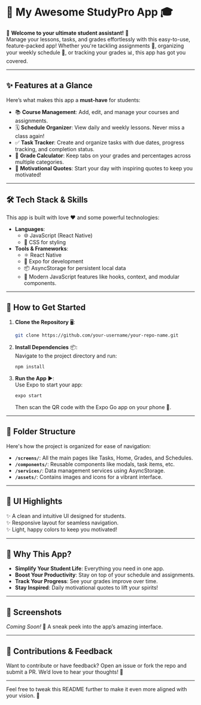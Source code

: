 # 🌟 **My Awesome StudyPro App** 🎓

🎉 **Welcome to your ultimate student assistant!** 🎉  
Manage your lessons, tasks, and grades effortlessly with this easy-to-use, feature-packed app! Whether you're tackling assignments 📝, organizing your weekly schedule 📅, or tracking your grades 📊, this app has got you covered.

---

## ✨ **Features at a Glance**  
Here’s what makes this app a **must-have** for students:  
- 📚 **Course Management**: Add, edit, and manage your courses and assignments.  
- 🗓️ **Schedule Organizer**: View daily and weekly lessons. Never miss a class again!  
- ✅ **Task Tracker**: Create and organize tasks with due dates, progress tracking, and completion status.  
- 💯 **Grade Calculator**: Keep tabs on your grades and percentages across multiple categories.  
- 💬 **Motivational Quotes**: Start your day with inspiring quotes to keep you motivated!

---

## 🛠️ **Tech Stack & Skills**  
This app is built with love ❤️ and some powerful technologies:  
- **Languages**:  
  - 🌐 JavaScript (React Native)
  - 🎨 CSS for styling
- **Tools & Frameworks**:  
  - ⚛️ React Native  
  - 🌟 Expo for development  
  - 📦 AsyncStorage for persistent local data  
  - 🔧 Modern JavaScript features like hooks, context, and modular components.  

---

## 🚀 **How to Get Started**  
1. **Clone the Repository** 🖥️:  
   ```bash
   git clone https://github.com/your-username/your-repo-name.git
   ```
2. **Install Dependencies** 📦:  
   Navigate to the project directory and run:  
   ```bash
   npm install
   ```
3. **Run the App** ▶️:  
   Use Expo to start your app:  
   ```bash
   expo start
   ```
   Then scan the QR code with the Expo Go app on your phone 📱.

---

## 📂 **Folder Structure**  
Here's how the project is organized for ease of navigation:  
- **`/screens/`**: All the main pages like Tasks, Home, Grades, and Schedules.  
- **`/components/`**: Reusable components like modals, task items, etc.  
- **`/services/`**: Data management services using AsyncStorage.  
- **`/assets/`**: Contains images and icons for a vibrant interface.  

---

## 🎨 **UI Highlights**  
✨ A clean and intuitive UI designed for students.  
✨ Responsive layout for seamless navigation.  
✨ Light, happy colors to keep you motivated!  

---

## 🌈 **Why This App?**  
- **Simplify Your Student Life**: Everything you need in one app.  
- **Boost Your Productivity**: Stay on top of your schedule and assignments.  
- **Track Your Progress**: See your grades improve over time.  
- **Stay Inspired**: Daily motivational quotes to lift your spirits!  

---

## 📸 **Screenshots**  
*Coming Soon!* 🎥 A sneak peek into the app’s amazing interface.  

---

## 💌 **Contributions & Feedback**  
Want to contribute or have feedback? Open an issue or fork the repo and submit a PR. We’d love to hear your thoughts! 🧡  

---
Feel free to tweak this README further to make it even more aligned with your vision. 🎉
